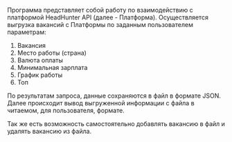 Программа представляет собой работу по взаимодействию с платформой HeadHunter API (далее - Платформа).
Осуществляется выгрузка вакансий с Платформы по заданным пользователем параметрам:
1) Вакансия
2) Место работы (страна)
3) Валюта оплаты
4) Минимальная зарплата
5) График работы
6) Топ

По результатам запроса, данные сохраняются в файл в формате JSON.
Далее происходит вывод выгруженной информации с файла в читаемом, для пользователя, формате.

Так же есть возможность самостоятельно добавлять вакансию в файл и удалять вакансию из файла.

